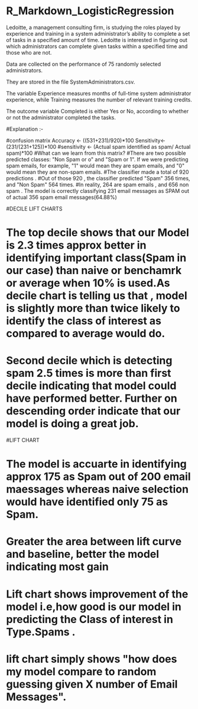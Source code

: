 # R_Markdown_LogisticRegression

Ledoitte, a management consulting firm, is studying the roles played by experience and
training in a system administrator’s ability to complete a set of tasks in a specified
amount of time. 
Ledoitte is interested in figuring out which administrators can
complete given tasks within a specified time and those who are not.

Data are collected on the performance of 75 randomly selected administrators. 

They are stored in the file SystemAdministrators.csv.

The variable Experience measures months of full-time system administrator experience,
while Training measures the number of relevant training credits. 

The outcome variable Completed is either Yes or No, according to whether or not the administrator completed
the tasks.

#Explanation :-

#confusion matrix
Accuracy <- ((531+231)/920)*100 
Sensitivity<- (231/(231+125))*100 #sensitivity <- (Actual spam identified as spam/ Actual spam)*100
#What can we learn from this matrix?
#There are two possible predicted classes: "Non Spam or o" and "Spam or 1". If we were predicting spam emails, for example, "1" would mean they are spam emails, and "0" would mean they are non-spam emails.
#The classifier made a total of 920 predictions .
#Out of those 920 , the classifier predicted "Spam" 356 times, and "Non Spam" 564 times.
#In reality, 264 are spam emails , and 656 non spam . The model is correctly classifying 231 email messages as SPAM out of actual 356 spam email messages(64.88%)

#DECILE LIFT CHARTS
# The top decile shows that our Model is  2.3 times approx better in identifying important class(Spam in our case) than naive or benchamrk or average when 10% is used.As  decile chart is telling us that , model is slightly more than twice likely to identify the class of interest as compared to average would do.
# Second decile which is detecting spam 2.5 times is more than first decile indicating that  model could have performed better. Further on descending order indicate that our model is doing a great job. 

#LIFT CHART 
# The model is accuarte in identifying approx 175 as Spam out of 200 email maessages whereas naive selection would have identified only 75 as Spam.
# Greater the area between lift curve and baseline, better the model indicating most gain 
# Lift chart shows improvement of the model i.e,how good is our model in predicting the Class of interest in Type.Spams .
# lift chart simply shows "how does my model compare to random guessing given X number of Email Messages".



